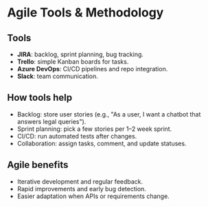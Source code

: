 # Agile Tools & Methodology

## Tools
- **JIRA**: backlog, sprint planning, bug tracking.
- **Trello**: simple Kanban boards for tasks.
- **Azure DevOps**: CI/CD pipelines and repo integration.
- **Slack**: team communication.

## How tools help
- Backlog: store user stories (e.g., "As a user, I want a chatbot that answers legal queries").
- Sprint planning: pick a few stories per 1–2 week sprint.
- CI/CD: run automated tests after changes.
- Collaboration: assign tasks, comment, and update statuses.

## Agile benefits
- Iterative development and regular feedback.
- Rapid improvements and early bug detection.
- Easier adaptation when APIs or requirements change.
